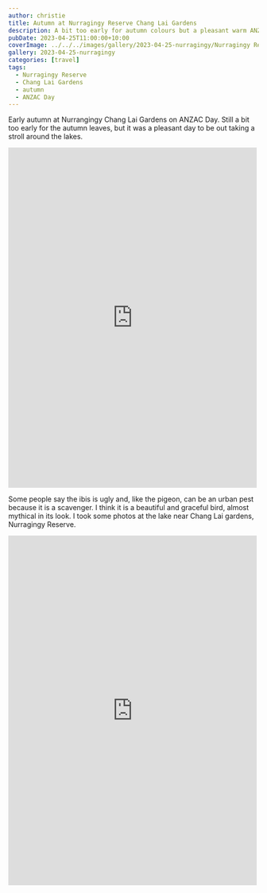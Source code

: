 ```yaml
---
author: christie
title: Autumn at Nurragingy Reserve Chang Lai Gardens
description: A bit too early for autumn colours but a pleasant warm ANZAC day.
pubDate: 2023-04-25T11:00:00+10:00
coverImage: ../../../images/gallery/2023-04-25-nurragingy/Nurragingy Reserve (6).jpeg
gallery: 2023-04-25-nurragingy
categories: [travel]
tags:
  - Nurragingy Reserve
  - Chang Lai Gardens
  - autumn
  - ANZAC Day
---
```


Early autumn at Nurrangingy Chang Lai Gardens on ANZAC Day. Still a bit too early for the autumn leaves, but it was a pleasant day to be out taking a stroll around the lakes.

<iframe src="https://www.facebook.com/plugins/post.php?href=https%3A%2F%2Fwww.facebook.com%2Fchris1.tham%2Fposts%2Fpfbid02JECNk5aMkvVdhNetcaN6CpppJCHGqWiXC289nbohzkybyy68ZQqn5A7TNVwkn6Jcl&show_text=true&width=500" width="500" height="684" style="border:none;overflow:hidden" scrolling="no" frameborder="0" allowfullscreen="true" allow="autoplay; clipboard-write; encrypted-media; picture-in-picture; web-share"></iframe>

Some people say the ibis is ugly and, like the pigeon, can be an urban pest because it is a scavenger. I think it is a beautiful and graceful bird, almost mythical in its look. I took some photos at the lake near Chang Lai gardens, Nurragingy Reserve.

<iframe src="https://www.facebook.com/plugins/post.php?href=https%3A%2F%2Fwww.facebook.com%2Fchris1.tham%2Fposts%2Fpfbid021jQYZGhkUM1MSV7V74vFzH2tPdCeFug5njTexUbn7Gjs37W8V6gsziYUG8Lny35tl&show_text=true&width=500" width="500" height="703" style="border:none;overflow:hidden" scrolling="no" frameborder="0" allowfullscreen="true" allow="autoplay; clipboard-write; encrypted-media; picture-in-picture; web-share"></iframe>
